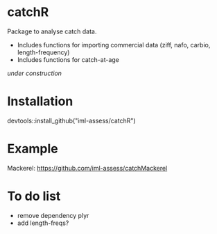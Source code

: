# catchR

Package to analyse catch data.

- Includes functions for importing commercial data (ziff, nafo, carbio, length-frequency)
- Includes functions for catch-at-age

*under construction*

# Installation

devtools::install_github("iml-assess/catchR")

# Example

Mackerel: https://github.com/iml-assess/catchMackerel

# To do list
- remove dependency plyr
- add length-freqs?